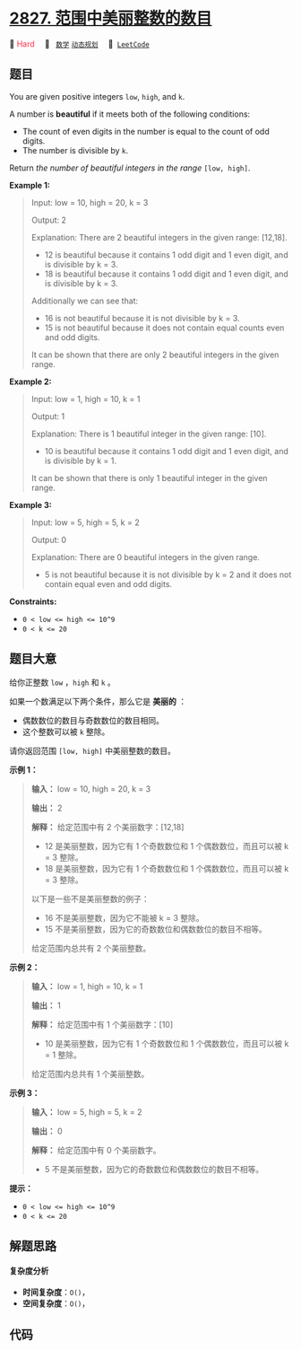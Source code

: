 # [2827. 范围中美丽整数的数目](https://leetcode.com/problems/number-of-beautiful-integers-in-the-range)

🔴 <font color=#ff334b>Hard</font>&emsp; 🔖&ensp; [`数学`](/leetcode-js/outline/tag/math.md) [`动态规划`](/leetcode-js/outline/tag/dynamic-programming.md)&emsp; 🔗&ensp;[`LeetCode`](https://leetcode.com/problems/number-of-beautiful-integers-in-the-range)

## 题目

You are given positive integers `low`, `high`, and `k`.

A number is **beautiful** if it meets both of the following conditions:

  * The count of even digits in the number is equal to the count of odd digits.
  * The number is divisible by `k`.

Return _the number of beautiful integers in the range_ `[low, high]`.



**Example 1:**

> Input: low = 10, high = 20, k = 3
> 
> Output: 2
> 
> Explanation: There are 2 beautiful integers in the given range: [12,18]. 
> - 12 is beautiful because it contains 1 odd digit and 1 even digit, and is divisible by k = 3.
> - 18 is beautiful because it contains 1 odd digit and 1 even digit, and is divisible by k = 3.
> 
> Additionally we can see that:
> - 16 is not beautiful because it is not divisible by k = 3.
> - 15 is not beautiful because it does not contain equal counts even and odd digits.
> 
> It can be shown that there are only 2 beautiful integers in the given range.

**Example 2:**

> Input: low = 1, high = 10, k = 1
> 
> Output: 1
> 
> Explanation: There is 1 beautiful integer in the given range: [10].
> - 10 is beautiful because it contains 1 odd digit and 1 even digit, and is divisible by k = 1.
> 
> It can be shown that there is only 1 beautiful integer in the given range.

**Example 3:**

> Input: low = 5, high = 5, k = 2
> 
> Output: 0
> 
> Explanation: There are 0 beautiful integers in the given range.
> - 5 is not beautiful because it is not divisible by k = 2 and it does not contain equal even and odd digits.

**Constraints:**

  * `0 < low <= high <= 10^9`
  * `0 < k <= 20`


## 题目大意

给你正整数 `low` ，`high` 和 `k` 。

如果一个数满足以下两个条件，那么它是 **美丽的**  ：

  * 偶数数位的数目与奇数数位的数目相同。
  * 这个整数可以被 `k` 整除。

请你返回范围 `[low, high]` 中美丽整数的数目。



**示例 1：**

> 
> 
> 
> 
> 
> **输入：** low = 10, high = 20, k = 3
> 
> **输出：** 2
> 
> **解释：** 给定范围中有 2 个美丽数字：[12,18]
> - 12 是美丽整数，因为它有 1 个奇数数位和 1 个偶数数位，而且可以被 k = 3 整除。
> - 18 是美丽整数，因为它有 1 个奇数数位和 1 个偶数数位，而且可以被 k = 3 整除。
> 
> 以下是一些不是美丽整数的例子：
> - 16 不是美丽整数，因为它不能被 k = 3 整除。
> - 15 不是美丽整数，因为它的奇数数位和偶数数位的数目不相等。
> 
> 给定范围内总共有 2 个美丽整数。
> 
> 

**示例 2：**

> 
> 
> 
> 
> 
> **输入：** low = 1, high = 10, k = 1
> 
> **输出：** 1
> 
> **解释：** 给定范围中有 1 个美丽数字：[10]
> - 10 是美丽整数，因为它有 1 个奇数数位和 1 个偶数数位，而且可以被 k = 1 整除。
> 
> 给定范围内总共有 1 个美丽整数。
> 
> 

**示例 3：**

> 
> 
> 
> 
> 
> **输入：** low = 5, high = 5, k = 2
> 
> **输出：** 0
> 
> **解释：** 给定范围中有 0 个美丽数字。
> - 5 不是美丽整数，因为它的奇数数位和偶数数位的数目不相等。
> 
> 



**提示：**

  * `0 < low <= high <= 10^9`
  * `0 < k <= 20`


## 解题思路

#### 复杂度分析

- **时间复杂度**：`O()`，
- **空间复杂度**：`O()`，

## 代码

```javascript

```